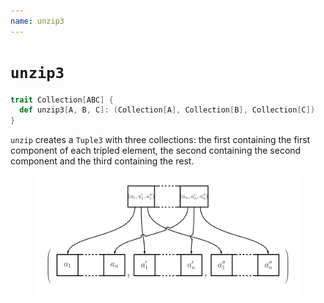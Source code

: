 ```yaml
---
name: unzip3
---
```


# `unzip3`

~~~ scala
trait Collection[ABC] {
  def unzip3[A, B, C]: (Collection[A], Collection[B], Collection[C])
}
~~~

`unzip` creates a `Tuple3` with three collections: the first containing the first component of each tripled element, the second containing the second component and the third containing the rest.

<figure class="diagram">
  <img src="images/unzip3.svg" alt="unzip3 function">
  <!-- <figcaption class="diagram-desc"></figcaption> -->
</figure>
